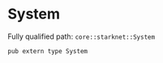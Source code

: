 # System

Fully qualified path: `core::starknet::System`

<pre><code class="language-rust">pub extern type System</code></pre>

